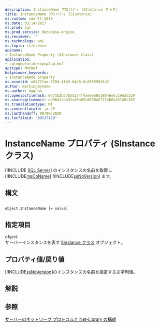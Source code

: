 ```yaml
---
description: InstanceName プロパティ (SInstance クラス)
title: InstanceName プロパティ (SInstance)
ms.custom: seo-lt-2019
ms.date: 03/14/2017
ms.prod: sql
ms.prod_service: database-engine
ms.reviewer: ''
ms.technology: wmi
ms.topic: reference
apiname:
- InstanceName Property (SInstance Class)
apilocation:
- sqlmgmproviderxpsp2up.mof
apitype: MOFDef
helpviewer_keywords:
- InstanceName property
ms.assetid: e6472fae-870d-4fb3-84d0-0c8f6599d1d2
author: markingmyname
ms.author: maghan
ms.openlocfilehash: 0d71b2b57b553a4f4aeee50e38046e6c19e2d229
ms.sourcegitcommit: dd36d1cbe32cd5a65c6638e8f252b0bd8145e165
ms.translationtype: MT
ms.contentlocale: ja-JP
ms.lasthandoff: 09/08/2020
ms.locfileid: "89537129"
---
```

# <a name="instancename-property-sinstance-class"></a>InstanceName プロパティ (SInstance クラス)
[!INCLUDE [SQL Server](../../../includes/applies-to-version/sqlserver.md)]
  のインスタンスの名前を取得し [!INCLUDE[msCoName](../../../includes/msconame-md.md)] [!INCLUDE[ssNoVersion](../../../includes/ssnoversion-md.md)] ます。  
  
## <a name="syntax"></a>構文  
  
```  
  
object.InstanceName [= value]  
```  
  
## <a name="parts"></a>指定項目  
 *object*  
 サーバーインスタンスを表す [Sinstance クラス](../../../relational-databases/wmi-provider-configuration-classes/sinstance-class/sinstance-class.md) オブジェクト。  
  
## <a name="property-valuereturn-value"></a>プロパティ値/戻り値  
 [!INCLUDE[ssNoVersion](../../../includes/ssnoversion-md.md)]のインスタンスの名前を指定する文字列値。  
  
## <a name="remarks"></a>解説  
  
## <a name="see-also"></a>参照  
 [サーバーのネットワーク プロトコルと Net-Library の構成](https://msdn.microsoft.com/library/ms177485\(v=sql.100\).aspx)  
  
  
